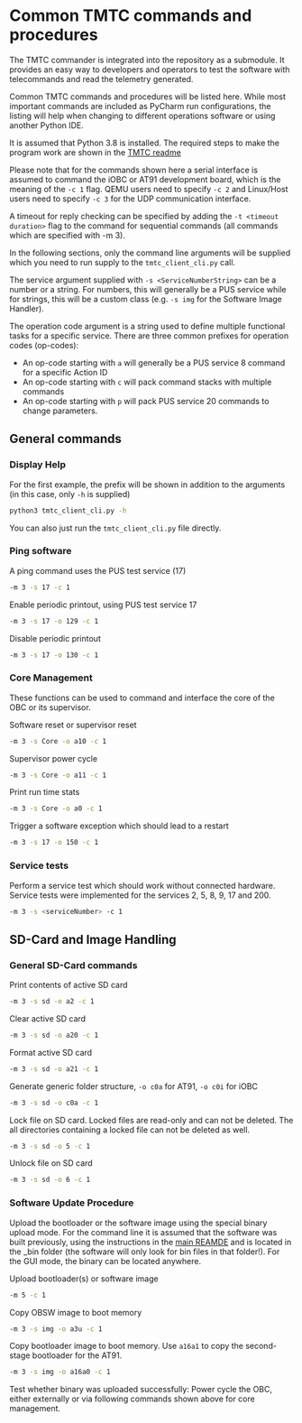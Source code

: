 # Common TMTC commands and procedures

The TMTC commander is integrated into the repository as a submodule.
It provides an easy way to developers and operators to test the software
with telecommands and read the telemetry generated.

Common TMTC commands and procedures will be listed here. 
While most important commands are included as PyCharm run configurations,
the listing will help when changing to different operations software
or using another Python IDE.

It is assumed that Python 3.8 is installed. The required steps to make
the program work are shown in the [TMTC readme](https://git.ksat-stuttgart.de/source/tmtc)

Please note that for the commands shown here a serial interface is assumed to
command the iOBC or AT91 development board, which is the meaning of the `-c 1` flag.
QEMU users need to specify `-c 2` and Linux/Host users need to specify `-c 3` for the 
UDP communication interface.

A timeout for reply checking can be specified by adding the `-t <timeout duration>` flag to the
command for sequential commands (all commands which are specified with -m 3).

In the following sections, only the command line arguments will be supplied which you need to run
supply to the `tmtc_client_cli.py` call.

The service argument supplied with `-s <ServiceNumberString>` can be a number or a string.
For numbers, this will generally be a PUS service while for strings, this will be a custom class 
(e.g. `-s img` for the Software Image Handler).

The operation code argument is a string used to define multiple functional tasks for a 
specific service. There are three common prefixes for operation codes (op-codes):

- An op-code starting with `a` will generally be a PUS service 8 command for a specific
Action ID
- An op-code starting with `c` will pack command stacks with multiple commands
- An op-code starting with `p` will pack PUS service 20 commands to change parameters.

## General commands

### Display Help

For the first example, the prefix will be shown in addition to the arguments (in this case, only
`-h` is supplied)

```sh
python3 tmtc_client_cli.py -h
``` 

You can also just run the `tmtc_client_cli.py` file directly.
 
### Ping software

A ping command uses the PUS test service (17)
```sh
-m 3 -s 17 -c 1 
```

Enable periodic printout, using PUS test service 17
```sh
-m 3 -s 17 -o 129 -c 1
```

Disable periodic printout

```sh
-m 3 -s 17 -o 130 -c 1
```

### Core Management

These functions can be used to command and interface the core of the OBC
or its supervisor.

Software reset or supervisor reset
```sh
-m 3 -s Core -o a10 -c 1
```

Supervisor power cycle
```sh
-m 3 -s Core -o a11 -c 1
```

Print run time stats

```sh
-m 3 -s Core -o a0 -c 1
```

Trigger a software exception which should lead to a restart

```sh
-m 3 -s 17 -o 150 -c 1
```

### Service tests

Perform a service test which should work without connected hardware.
Service tests were implemented for the services 2, 5, 8, 9, 17 and 200.

```sh
-m 3 -s <serviceNumber> -c 1
```

## SD-Card and Image Handling

### General SD-Card commands

Print contents of active SD card

```sh
-m 3 -s sd -o a2 -c 1 
``` 

Clear active SD card
```sh
-m 3 -s sd -o a20 -c 1
``` 

Format active SD card

```sh
-m 3 -s sd -o a21 -c 1
```

Generate generic folder structure, `-o c0a` for AT91, `-o c0i` for iOBC

```sh
-m 3 -s sd -o c0a -c 1
```

Lock file on SD card. Locked files are read-only and can not be deleted.
The all directories containing a locked file can not be deleted as well.
```sh
-m 3 -s sd -o 5 -c 1
```

Unlock file on SD card

```sh
-m 3 -s sd -o 6 -c 1
```

###  Software Update Procedure

Upload the bootloader or the software image using the special
binary upload mode. For the command line it is assumed that the software was built previously, 
using the instructions in the 
[main REAMDE](https://git.ksat-stuttgart.de/source/sourceobsw/-/blob/master/README.md) and is 
located in the \_bin folder (the software will only look for bin files in that folder!).
For the GUI mode, the binary can be located anywhere.

Upload bootloader(s) or software image

```sh
-m 5 -c 1
```

Copy OBSW image to boot memory

```sh
-m 3 -s img -o a3u -c 1
```

Copy bootloader image to boot memory. Use `a16a1` to copy the second-stage bootloader for the AT91.

```sh
-m 3 -s img -o a16a0 -c 1 
```

Test whether binary was uploaded successfully: 
Power cycle the OBC, either externally or via following commands
shown above for core management.
